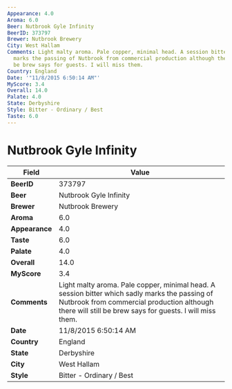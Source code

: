 ```yaml
---
Appearance: 4.0
Aroma: 6.0
Beer: Nutbrook Gyle Infinity
BeerID: 373797
Brewer: Nutbrook Brewery
City: West Hallam
Comments: Light malty aroma. Pale copper, minimal head. A session bitter which sadly
  marks the passing of Nutbrook from commercial production although there will still
  be brew says for guests. I will miss them.
Country: England
Date: '"11/8/2015 6:50:14 AM"'
MyScore: 3.4
Overall: 14.0
Palate: 4.0
State: Derbyshire
Style: Bitter - Ordinary / Best
Taste: 6.0
---
```


# Nutbrook Gyle Infinity

| Field         | Value |
|---------------|-------|
| **BeerID** | 373797 |
| **Beer** | Nutbrook Gyle Infinity |
| **Brewer** | Nutbrook Brewery |
| **Aroma** | 6.0 |
| **Appearance** | 4.0 |
| **Taste** | 6.0 |
| **Palate** | 4.0 |
| **Overall** | 14.0 |
| **MyScore** | 3.4 |
| **Comments** | Light malty aroma. Pale copper, minimal head. A session bitter which sadly marks the passing of Nutbrook from commercial production although there will still be brew says for guests. I will miss them. |
| **Date** | 11/8/2015 6:50:14 AM |
| **Country** | England |
| **State** | Derbyshire |
| **City** | West Hallam |
| **Style** | Bitter - Ordinary / Best |
